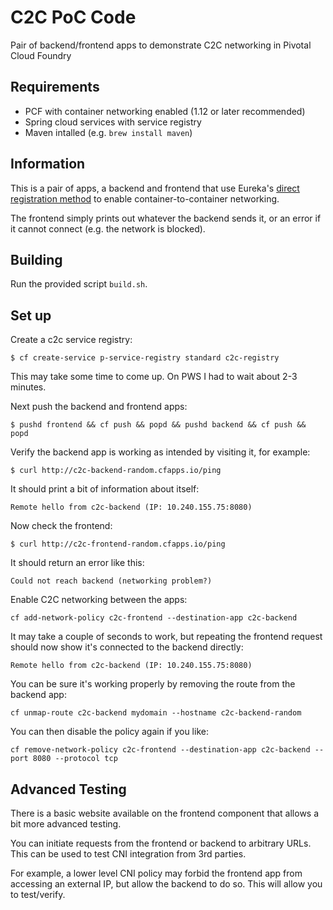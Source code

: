 # C2C PoC Code
Pair of backend/frontend apps to demonstrate C2C networking in Pivotal Cloud Foundry

## Requirements
* PCF with container networking enabled (1.12 or later recommended)
* Spring cloud services with service registry
* Maven intalled (e.g. `brew install maven`)

## Information
This is a pair of apps, a backend and frontend that use Eureka's [direct registration method](http://docs.pivotal.io/spring-cloud-services/1-4/common/service-registry/writing-backend-applications.html#register-using-c2c) to enable container-to-container networking.

The frontend simply prints out whatever the backend sends it, or an error if it cannot connect (e.g. the network is blocked).

## Building
Run the provided script `build.sh`.

## Set up
Create a c2c service registry:
```
$ cf create-service p-service-registry standard c2c-registry
```

This may take some time to come up. On PWS I had to wait about 2-3 minutes.

Next push the backend and frontend apps:
```
$ pushd frontend && cf push && popd && pushd backend && cf push && popd
```

Verify the backend app is working as intended by visiting it, for example:
```
$ curl http://c2c-backend-random.cfapps.io/ping
```

It should print a bit of information about itself:
```
Remote hello from c2c-backend (IP: 10.240.155.75:8080)
```

Now check the frontend:
```
$ curl http://c2c-frontend-random.cfapps.io/ping
```

It should return an error like this:
```
Could not reach backend (networking problem?)
```

Enable C2C networking between the apps:
```
cf add-network-policy c2c-frontend --destination-app c2c-backend
```

It may take a couple of seconds to work, but repeating the frontend request should now show it's connected to the backend directly:
```
Remote hello from c2c-backend (IP: 10.240.155.75:8080)
```

You can be sure it's working properly by removing the route from the backend app:
```
cf unmap-route c2c-backend mydomain --hostname c2c-backend-random
```

You can then disable the policy again if you like:
```
cf remove-network-policy c2c-frontend --destination-app c2c-backend --port 8080 --protocol tcp
```
## Advanced Testing
There is a basic website available on the frontend component that allows a bit more advanced testing.

You can initiate requests from the frontend or backend to arbitrary URLs. This can be used to test CNI integration from 3rd parties.

For example, a lower level CNI policy may forbid the frontend app from accessing an external IP, but allow the backend to do so. This will allow you to test/verify.

